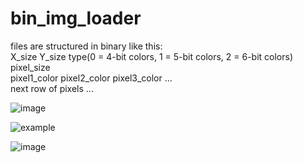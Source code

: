  # bin_img_loader
 files are structured in binary like this:  
 X_size Y_size type(0 = 4-bit colors, 1 = 5-bit colors, 2 = 6-bit colors) pixel_size  
 pixel1_color pixel2_color pixel3_color ...  
 next row of pixels ...
 
![image](https://user-images.githubusercontent.com/60159484/156786260-3a496135-3b4c-4c46-98cf-a4477d1330ed.png)
 
![example](https://user-images.githubusercontent.com/60159484/156778885-4efe69d4-16da-40d7-99b6-05b1a81a2f70.png)

![image](https://user-images.githubusercontent.com/60159484/156784204-e2f269e9-7ea5-42fe-bcaa-885acbda313e.png)
